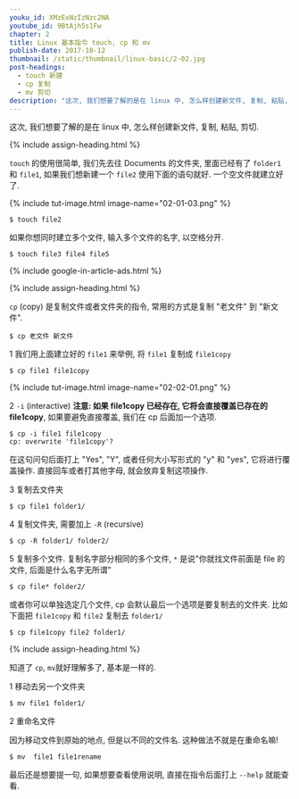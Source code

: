 ```yaml
---
youku_id: XMzExNzIzNzc2NA
youtube_id: 9BtAjh5s1Fw
chapter: 2
title: Linux 基本指令 touch, cp 和 mv
publish-date: 2017-10-12
thumbnail: /static/thumbnail/linux-basic/2-02.jpg
post-headings:
  - touch 新建
  - cp 复制
  - mv 剪切
description: "这次, 我们想要了解的是在 linux 中, 怎么样创建新文件, 复制, 粘贴, 剪切."
---
```



这次, 我们想要了解的是在 linux 中, 怎么样创建新文件, 复制, 粘贴, 剪切.



{% include assign-heading.html %}

`touch` 的使用很简单, 我们先去往 Documents 的文件夹, 里面已经有了 `folder1` 和 `file1`,
如果我们想新建一个 `file2` 使用下面的语句就好. 一个空文件就建立好了.

{% include tut-image.html image-name="02-01-03.png" %}


```shell
$ touch file2
```


如果你想同时建立多个文件, 输入多个文件的名字, 以空格分开.

```shell
$ touch file3 file4 file5
```







{% include google-in-article-ads.html %}

{% include assign-heading.html %}

`cp` (copy) 是复制文件或者文件夹的指令, 常用的方式是复制 "老文件" 到 "新文件".

```shell
$ cp 老文件 新文件
```

1 我们用上面建立好的 `file1` 来举例, 将 `file1` 复制成 `file1copy`

```shell
$ cp file1 file1copy
```

{% include tut-image.html image-name="02-02-01.png" %}

2 `-i` (interactive) **注意: 如果 file1copy 已经存在, 它将会直接覆盖已存在的 file1copy**, 如果要避免直接覆盖, 我们在 cp 后面加一个选项.

```shell
$ cp -i file1 file1copy
cp: overwrite 'file1copy'?
```

在这句问句后面打上 "Yes", "Y", 或者任何大小写形式的 "y" 和 "yes", 它将进行覆盖操作. 直接回车或者打其他字母, 就会放弃复制这项操作.

3 复制去文件夹

```shell
$ cp file1 folder1/
```

4 复制文件夹, 需要加上 `-R` (recursive)

```shell
$ cp -R folder1/ folder2/
```

5 复制多个文件. 复制名字部分相同的多个文件, `*` 是说"你就找文件前面是 file 的文件, 后面是什么名字无所谓"

```shell
$ cp file* folder2/
```

或者你可以单独选定几个文件, cp 会默认最后一个选项是要复制去的文件夹. 比如下面把 `file1copy` 和 `file2` 复制去 `folder1/`

```shell
$ cp file1copy file2 folder1/
```





{% include assign-heading.html %}

知道了 `cp`, `mv`就好理解多了, 基本是一样的.

1 移动去另一个文件夹

```shell
$ mv file1 folder1/
```

2 重命名文件

因为移动文件到原始的地点, 但是以不同的文件名. 这种做法不就是在重命名嘛!

```shell
$ mv  file1 file1rename
```

最后还是想要提一句, 如果想要查看使用说明, 直接在指令后面打上 `--help` 就能查看.